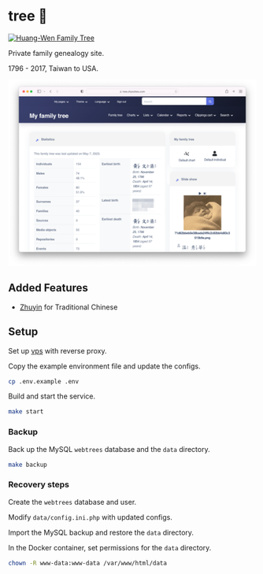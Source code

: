 # tree 🏡

[![Huang-Wen Family Tree](https://img.shields.io/badge/huang/wen-family_tree-cornflowerblue)][site]

Private family genealogy site.

1796 - 2017, Taiwan to USA.

[![Website screenshot](docs/assets/screenshot.png)][site]

## Added Features

- [Zhuyin][wiki-zhuyin] for Traditional Chinese

## Setup

Set up [vps][repo-vps] with reverse proxy.

Copy the example environment file and update the configs.

```sh
cp .env.example .env
```

Build and start the service.

```sh
make start
```

### Backup

Back up the MySQL `webtrees` database and the `data` directory.

```sh
make backup
```

### Recovery steps

Create the `webtrees` database and user.

Modify `data/config.ini.php` with updated configs.

Import the MySQL backup and restore the `data` directory.

In the Docker container, set permissions for the `data` directory.

```sh
chown -R www-data:www-data /var/www/html/data
```


[repo-vps]: https://github.com/tifa/vps
[site]: https://tree.tifa.dev
[wiki-zhuyin]: https://en.wikipedia.org/wiki/Zhuyin

